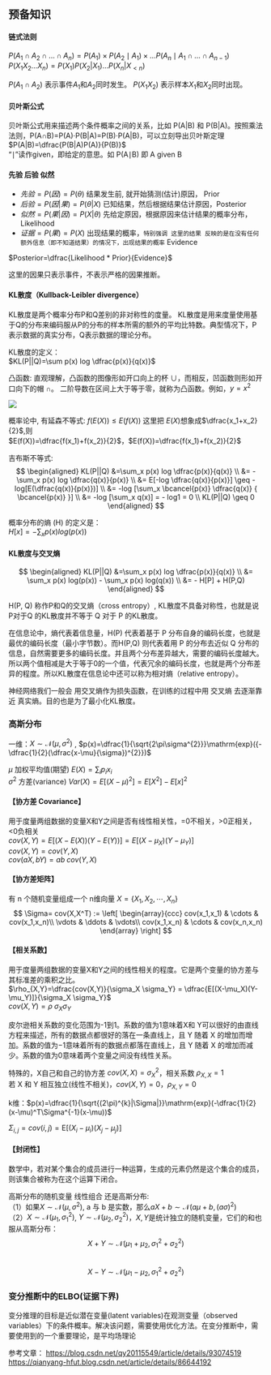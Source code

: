 ## 预备知识
#### 链式法则
$P(A_1 \cap A_2 \cap \ldots \cap A_n) = P(A_1) \times P(A_2 \mid A_1) \times \ldots P(A_n \mid A_1 \cap \ldots \cap A_{n-1})$  
$P(X_{1}X_{2}\ldots X_n) = P(X_1)P(X_2|X_1)\ldots P(X_{n}|X_{<n})$

$P(A_1 \cap A_2)$ 表示事件$A_1$和$A_2$同时发生。
$P(X_{1}X_{2})$ 表示样本$X_1$和$X_2$同时出现。

#### 贝叶斯公式
贝叶斯公式用来描述两个条件概率之间的关系，比如 P(A|B) 和 P(B|A)。按照乘法法则，P(A∩B)=P(A)·P(B|A)=P(B)·P(A|B)，可以立刻导出贝叶斯定理  
$P(A|B)=\dfrac{P(B|A)P(A)}{P(B)}$   
“∣”读作given，即给定的意思。如 P(A∣B) 即 A given B 

#### 先验 后验 似然

- $先验=P(因)=P(\theta)$ 结果发生前, 就开始猜测(估计)原因， Prior
- $后验=P(因|果)=P(\theta|X)$ 已知结果，然后根据结果估计原因，Posterior
- $似然=P(果|因)=P(X|\theta)$ 先给定原因，根据原因来估计结果的概率分布，Likelihood
- $证据=P(果)=P(X)$ 出现结果的概率，```特别强调 这里的结果 反映的是在没有任何额外信息（即不知道结果）的情况下，出现结果的概率``` Evidence

$Posterior=\dfrac{Likelihood * Prior}{Evidence}$   

这里的因果只表示事件，不表示严格的因果推断。

#### KL散度（Kullback-Leibler divergence） 
KL散度是两个概率分布P和Q差别的非对称性的度量。 KL散度是用来度量使用基于Q的分布来编码服从P的分布的样本所需的额外的平均比特数。典型情况下，P表示数据的真实分布，Q表示数据的理论分布。

KL散度的定义：  
$KL(P||Q)=\sum p(x) log \dfrac{p(x)}{q(x)}$


凸函数: 直观理解，凸函数的图像形如开口向上的杯
∪，而相反，凹函数则形如开口向下的帽 ∩。
二阶导数在区间上大于等于零，就称为凸函数。例如，$y=x^2$

![](https://upload.wikimedia.org/wikipedia/commons/4/4c/%E5%87%B8%E5%87%BD%E6%95%B0%E5%AE%9A%E4%B9%89.png)

概率论中, 有延森不等式: $f(E(X)) \leq E(f(X))$
这里把 $E(X)$想象成$\dfrac{x_1+x_2}{2}$,则  
$E(f(X))=\dfrac{f(x_1)+f(x_2)}{2}$，$E(f(X))=\dfrac{f(x_1)+f(x_2)}{2}$


吉布斯不等式:  
$$
\begin{aligned}
KL(P||Q) &=\sum_x p(x) log \dfrac{p(x)}{q(x)} \\
 &= - \sum_x p(x) log \dfrac{q(x)}{p(x)} \\
 &= E[-log \dfrac{q(x)}{p(x)}] \geq  -log[E(\dfrac{q(x)}{p(x)})] \\
 &= -log [\sum_x \bcancel{p(x)}  \dfrac{q(x)} { \bcancel{p(x)} }] \\
 &= -log [\sum_x q(x)] = - log1 = 0 \\
 KL(P||Q) \geq 0
\end{aligned}
$$

概率分布的熵 (H) 的定义是：  
$H[x]=-\sum_{x} p(x)log(p(x))$  

#### KL散度与交叉熵  
$$
\begin{aligned}
KL(P||Q) &=\sum_x p(x) log \dfrac{p(x)}{q(x)} \\
&= \sum_x p(x) log(p(x)) - \sum_x p(x) log(q(x)) \\
&= - H[P] + H(P,Q)
\end{aligned}
$$

H(P, Q) 称作P和Q的交叉熵（cross entropy）, KL散度不具备对称性，也就是说 P对于Q 的KL散度并不等于 Q 对于 P 的KL散度。

在信息论中，熵代表着信息量，H(P) 代表着基于 P 分布自身的编码长度，也就是最优的编码长度（最小字节数）。而H(P,Q) 则代表着用 P 的分布去近似 Q 分布的信息，自然需要更多的编码长度。并且两个分布差异越大，需要的编码长度越大。所以两个值相减是大于等于0的一个值，代表冗余的编码长度，也就是两个分布差异的程度。所以KL散度在信息论中还可以称为相对熵（relative entropy）。

神经网络我们一般会 用交叉熵作为损失函数，在训练的过程中用 交叉熵 去逐渐靠近 真实熵。目的也是为了最小化KL散度。



### 高斯分布
[](https://upload.wikimedia.org/wikipedia/commons/thumb/7/74/Normal_Distribution_PDF.svg/1920px-Normal_Distribution_PDF.svg.png)

一维：$X\sim \mathcal{N}(\mu, \sigma^{2})$ , $p(x)=\dfrac{1}{\sqrt{2\pi\sigma^{2}}}\mathrm{exp}({-\dfrac{1}{2}(\dfrac{x-\mu}{\sigma})^{2}})$

$\mu$ 加权平均值(期望) $E(X)=\sum_{i}{p_i x_i}$  
$\sigma^2$ 方差(variance) $Var(X)=E[(X-\mu)^2]=E[X^2]-E[x]^2$  
#### 【协方差 Covariance】
用于度量两组数据的变量X和Y之间是否有线性相关性，=0不相关，>0正相关，<0负相关  
$cov(X,Y)=E[(X-E(X))(Y-E(Y))]= E[(X-\mu_X)(Y-\mu_Y)]$  
$cov(X,Y)=cov(Y,X)$  
$cov(aX,bY)=ab\;cov(Y,X)$  
#### 【协方差矩阵】  
有 n 个随机变量组成一个 n维向量 $X=\{X_1,X_2,\cdots,X_n\}$
$$
\Sigma= cov(X,X^T) :=
\left[
\begin{array}{ccc}
cov(x_1,x_1) & \cdots & cov(x_1,x_n)\\
\vdots & \ddots & \vdots\\
cov(x_1,x_n) & \cdots & cov(x_n,x_n)
\end{array}
\right]
$$


#### 【相关系数】
用于度量两组数据的变量X和Y之间的线性相关的程度。它是两个变量的协方差与其标准差的乘积之比。  
$\rho_{X,Y}=\dfrac{cov(X,Y)}{\sigma_X \sigma_Y} = \dfrac{E[(X-\mu_X)(Y-\mu_Y)]}{\sigma_X \sigma_Y}$  
$cov(X,Y)=\rho\;\sigma_X \sigma_Y$

皮尔逊相关系数的变化范围为-1到1。系数的值为1意味着X和 Y可以很好的由直线方程来描述，所有的数据点都很好的落在一条直线上，且 Y 随着 X 的增加而增加。系数的值为−1意味着所有的数据点都落在直线上，且 Y 随着 X 的增加而减少。系数的值为0意味着两个变量之间没有线性关系。  

特殊的，X自己和自己的协方差 $cov(X,X)=\sigma_X^2$，相关系数 $\rho_{X,X}=1$  
若 X 和 Y 相互独立(线性不相关)，$cov(X,Y)=0$，$\rho_{X,Y}=0$


k维：$p(x)=\dfrac{1}{\sqrt{(2\pi)^{k}|\Sigma|}}\mathrm{exp}(-\dfrac{1}{2}(x-\mu)^T\Sigma^{-1}(x-\mu))$


$\Sigma_{i,j} = cov(i,j) = \mathrm{E}[(X_i-\mu_i)(X_{j}-\mu_j)]$


#### 【封闭性】
数学中，若对某个集合的成员进行一种运算，生成的元素仍然是这个集合的成员，则该集合被称为在这个运算下闭合。

高斯分布的随机变量 线性组合 还是高斯分布:  
（1）如果$X \sim \mathcal{N}(\mu, \sigma^2)$, a 与 b 是实数，那么$aX+b \sim \mathcal{N}(a\mu+b,(a\sigma)^2)$  
（2）$X \sim \mathcal{N}(\mu_1, \sigma_1^2)$, $Y \sim \mathcal{N}(\mu_2, \sigma_2^2)$，$X,Y$是统计独立的随机变量，它们的和也服从高斯分布：  
$$X+Y \sim \mathcal{N}(\mu_1+\mu_2, \sigma_1^2 + \sigma_2^2)$$  
$$X-Y \sim \mathcal{N}(\mu_1-\mu_2, \sigma_1^2 + \sigma_2^2)$$





### 变分推断中的ELBO(证据下界)
变分推理的目标是近似潜在变量(latent variables)在观测变量（observed variables）下的条件概率。解决该问题，需要使用优化方法。在变分推断中，需要使用到的一个重要理论，是平均场理论

参考文章： 
https://blog.csdn.net/qy20115549/article/details/93074519
https://qianyang-hfut.blog.csdn.net/article/details/86644192